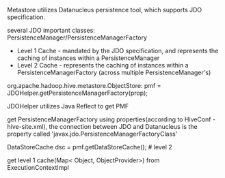 Metastore utilizes Datanucleus persistence tool, which supports JDO specification.

several JDO important classes: PersistenceManager/PersistenceManagerFactory

* Level 1 Cache - mandated by the JDO specification, and represents the caching of instances within a PersistenceManager
* Level 2 Cache - represents the caching of instances within a PersistenceManagerFactory (across multiple PersistenceManager's)

org.apache.hadoop.hive.metastore.ObjectStore: pmf = JDOHelper.getPersistenceManagerFactory(prop);

JDOHelper utilizes Java Reflect to get PMF

get PersistenceManagerFactory using properties(according to HiveConf - hive-site.xml), the connection between JDO and Datanucleus is the property called 'javax.jdo.PersistenceManagerFactoryClass'

DataStoreCache dsc = pmf.getDataStoreCache(); # level 2

get level 1 cache(Map< Object, ObjectProvider>) from ExecutionContextImpl
